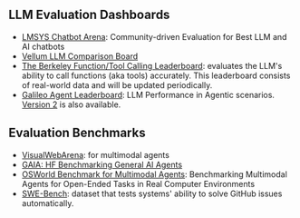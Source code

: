
## LLM Evaluation Dashboards

- [LMSYS Chatbot Arena](https://lmarena.ai?leaderboard): Community-driven Evaluation for Best LLM and AI chatbots
- [Vellum LLM Comparison Board](https://www.vellum.ai/llm-leaderboard)
- [The Berkeley Function/Tool Calling Leaderboard](https://gorilla.cs.berkeley.edu/leaderboard.html): evaluates the LLM's ability to call functions (aka tools) accurately. This leaderboard consists of real-world data and will be updated periodically.
- [Galileo Agent Leaderboard](https://huggingface.co/spaces/galileo-ai/agent-leaderboard): LLM Performance in Agentic scenarios. [Version 2](https://huggingface.co/spaces/galileo-ai/agent-leaderboard) is also available.
  
## Evaluation Benchmarks

- [VisualWebArena](https://github.com/web-arena-x/visualwebarena): for multimodal agents
- [GAIA: HF Benchmarking General AI Agents](https://huggingface.co/gaia-benchmark)
- [OSWorld Benchmark for Multimodal Agents](https://os-world.github.io/): Benchmarking Multimodal Agents for Open-Ended Tasks in Real Computer Environments
- [SWE-Bench](https://www.swebench.com/): dataset that tests systems' ability to solve GitHub issues automatically.

